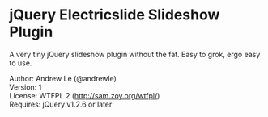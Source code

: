 # jQuery Electricslide Slideshow Plugin

A very tiny jQuery slideshow plugin without the fat. Easy to grok, ergo easy to use.

Author: Andrew Le (@andrewle)  
Version: 1  
License: WTFPL 2 (http://sam.zoy.org/wtfpl/)  
Requires: jQuery v1.2.6 or later